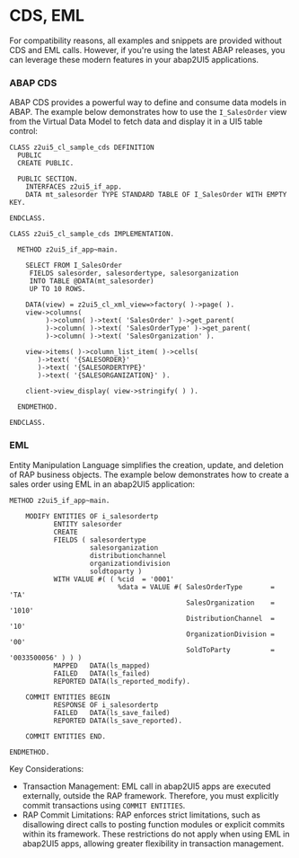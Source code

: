 # CDS, EML

For compatibility reasons, all examples and snippets are provided without CDS and EML calls. However, if you're using the latest ABAP releases, you can leverage these modern features in your abap2UI5 applications.

### ABAP CDS
ABAP CDS provides a powerful way to define and consume data models in ABAP. The example below demonstrates how to use the `I_SalesOrder` view from the Virtual Data Model to fetch data and display it in a UI5 table control:
```abap
CLASS z2ui5_cl_sample_cds DEFINITION
  PUBLIC
  CREATE PUBLIC.

  PUBLIC SECTION.
    INTERFACES z2ui5_if_app.
    DATA mt_salesorder TYPE STANDARD TABLE OF I_SalesOrder WITH EMPTY KEY.

ENDCLASS.

CLASS z2ui5_cl_sample_cds IMPLEMENTATION.

  METHOD z2ui5_if_app~main.

    SELECT FROM I_SalesOrder
     FIELDS salesorder, salesordertype, salesorganization
     INTO TABLE @DATA(mt_salesorder)
     UP TO 10 ROWS.

    DATA(view) = z2ui5_cl_xml_view=>factory( )->page( ).
    view->columns(
         )->column( )->text( 'SalesOrder' )->get_parent(
         )->column( )->text( 'SalesOrderType' )->get_parent(
         )->column( )->text( 'SalesOrganization' ).

    view->items( )->column_list_item( )->cells(
       )->text( '{SALESORDER}'
       )->text( '{SALESORDERTYPE}'
       )->text( '{SALESORGANIZATION}' ).

    client->view_display( view->stringify( ) ).

  ENDMETHOD.

ENDCLASS.
```

### EML
Entity Manipulation Language simplifies the creation, update, and deletion of RAP business objects. The example below demonstrates how to create a sales order using EML in an abap2UI5 application:
```abap
METHOD z2ui5_if_app~main.

    MODIFY ENTITIES OF i_salesordertp
           ENTITY salesorder
           CREATE
           FIELDS ( salesordertype
                    salesorganization
                    distributionchannel
                    organizationdivision
                    soldtoparty )
           WITH VALUE #( ( %cid  = '0001'
                           %data = VALUE #( SalesOrderType       = 'TA'
                                            SalesOrganization    = '1010'
                                            DistributionChannel  = '10'
                                            OrganizationDivision = '00'
                                            SoldToParty          = '0033500056' ) ) )
           MAPPED   DATA(ls_mapped)
           FAILED   DATA(ls_failed)
           REPORTED DATA(ls_reported_modify).

    COMMIT ENTITIES BEGIN
           RESPONSE OF i_salesordertp
           FAILED   DATA(ls_save_failed)
           REPORTED DATA(ls_save_reported).

    COMMIT ENTITIES END.

ENDMETHOD.
```

Key Considerations:
* Transaction Management: EML call in abap2UI5 apps are executed externally, outside the RAP framework. Therefore, you must explicitly commit transactions using `COMMIT ENTITIES`.
* RAP Commit Limitations: RAP enforces strict limitations, such as disallowing direct calls to posting function modules or explicit commits within its framework. These restrictions do not apply when using EML in abap2UI5 apps, allowing greater flexibility in transaction management.